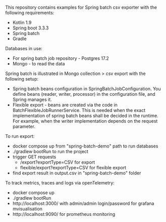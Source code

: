 This repository contains examples for Spring batch csv exporter with the following requirements:

- Kotlin 1.9
- Spring boot 3.3.3
- Spring batch
- Gradle

Databases in use:

- For spring batch job repository - Postgres 17.2
- Mongo - to read the data

Spring batch is illustrated in Mongo collection > csv export with the following setup:

- Spring batch beans configuration in SpringBatchJobConfiguration. You define beans (reader, writer, processor)
  in the configuration file, and Spring manages it.
- Flexible export - beans are created via the code in BatchFlexibleJobRunnerService.
  This is needed when the exact implementation of spring batch beans shall be decided in the runtime.
  For example, when the writer implementation depends on the request parameter.

To run export:

- docker compose up from "spring-batch-demo" path to run databases
- ./gradlew bootRun to run the project
- trigger GET requests
    - /export?exportType=CSV for export
    - flexible/export?exportType=CSV for flexible export
- find export result in output.csv in "spring-batch-demo" folder

To track metrics, traces and logs via openTelemetry:
- docker compose up
- ./gradlew bootRun
- http://localhost:3000/ with admin/admin login/password for grafana mvisualisation
- http://localhost:9090/ for prometheus monitoring